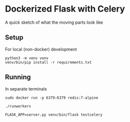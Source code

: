 # Dockerized Flask with Celery

A quick sketch of what the moving parts look like

## Setup

For local (non-docker) development

    python3 -m venv venv
    venv/bin/pip install -r requirements.txt

## Running

In separate terminals

    sudo docker run -p 6379:6379 redis:7-alpine

    ./runworkers

    FLASK_APP=server.py venv/bin/flask testcelery

